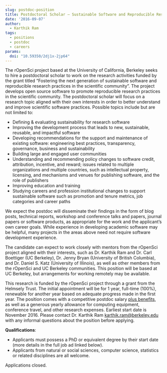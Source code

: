 ```yaml
---
slug: postdoc-position
title: Postdoctoral Scholar – Sustainable Software and Reproducible Research
date: '2016-09-07'
author:
  - Karthik Ram
tags:
  - positions
  - postdoc
  - careers
params:
  doi: "10.59350/2dj1x-2jp64"
---
```


The rOpenSci project based at the University of California, Berkeley seeks to hire a postdoctoral scholar to work on the research activities funded by the grant titled “Fostering the next generation of sustainable software and reproducible research practices in the scientific community”. The project develops open source software to promote reproducible research practices in the scientific community. The postdoctoral scholar will focus on a research topic aligned with their own interests in order to better understand and improve scientific software practices. Possible topics include but are not limited to:

- Defining & evaluating sustainability for research software
- Improving the development process that leads to new, sustainable, reusable, and impactful software
- Developing recommendations for the support and maintenance of existing software: engineering best practices, transparency, governance, business and sustainability
- Building large and engaged user communities
- Understanding and recommending policy changes to software credit, attribution, incentive, and reward; issues related to multiple organizations and multiple countries, such as intellectual property, licensing, and mechanisms and venues for publishing software, and the role of publishers
- Improving education and training
- Studying careers and profession institutional changes to support sustainable software such as promotion and tenure metrics, job categories and career paths

We expect the postdoc will disseminate their findings in the form of blog posts, technical reports, workshop and conference talks and papers, journal papers or software products, as appropriate for the work and the applicant’s own career goals.
While experience in developing academic software may be helpful, many projects in the areas above need not require software development experience.

The candidate can expect to work closely with mentors from the rOpenSci project aligned with their interests, such as Dr. Karthik Ram and Dr. Carl Boettiger (UC Berkeley), Dr. Jenny Bryan (University of British Columbia), and Dr. Daniel S. Katz (University of Illinois), as well as other members from the rOpenSci and UC Berkeley communities. This position will be based at UC Berkeley, but arrangements for working remotely may be available.

This research is funded by the rOpenSci project through a grant from the Helmsely Trust. The initial appointment will be for 1 year, full-time (100%), renewable for another year based on adequate progress made in the first year. The position comes with a competitive postdoc salary [plus benefits](https://vspa.berkeley.edu/postdoc-health-and-welfare-benefits), as well as a generous yearly allowance for computing equipment, conference travel, and other research expenses. Earliest start date is November 2016. Please contact Dr. Karthik Ram <karthik.ram@berkeley.edu> with any informal questions about the position before applying.

**Qualifications**:

- Applicants must possess a PhD or equivalent degree by their start date (more details in the full job ad linked below).
- Applicants from natural or social sciences, computer science, statistics or related disciplines are all welcome.


Applications closed.
